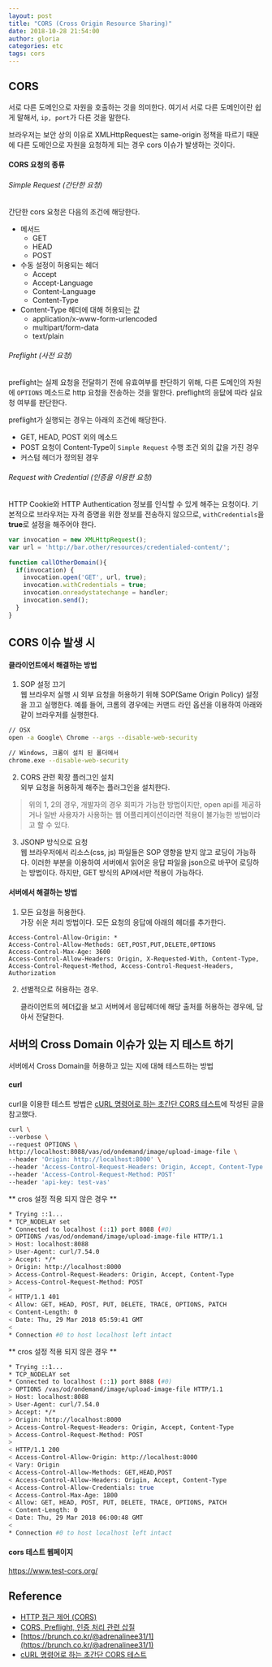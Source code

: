 ```yaml
---
layout: post
title: "CORS (Cross Origin Resource Sharing)"
date: 2018-10-28 21:54:00
author: gloria
categories: etc
tags: cors
---
```


## CORS
서로 다른 도메인으로 자원을 호출하는 것을 의미한다.
여기서 서로 다른 도메인이란 쉽게 말해서, `ip, port`가 다른 것을 말한다.

브라우저는 보안 상의 이유로 XMLHttpRequest는 same-origin 정책을 따르기 때문에 다른 도메인으로 자원을 요청하게 되는 경우 cors 이슈가 발생하는 것이다.

#### CORS 요청의 종류
###### Simple Request (간단한 요청)
간단한 cors 요청은 다음의 조건에 해당한다.
- 메서드 
	- GET
	- HEAD
	- POST
- 수동 설정이 허용되는 헤더
	- Accept
	- Accept-Language
	- Content-Language
	- Content-Type
- Content-Type 헤더에 대해 허용되는 값
	- application/x-www-form-urlencoded
	- multipart/form-data
	- text/plain 

###### Preflight (사전 요청)
preflight는 실제 요청을 전달하기 전에 유효여부를 판단하기 위해, 다른 도메인의 자원에 `OPTIONS` 메소드로 http 요청을 전송하는 것을 말한다.
preflight의 응닶에 따라 실요청 여부를 판단한다.

preflight가 실행되는 경우는  아래의 조건에 해당한다.
- GET, HEAD, POST 외의 메소드
- POST 요청이 Content-Type이 `Simple Request` 수행 조건 외의 값을 가진 경우
- 커스텀 헤더가 정의된 경우

###### Request with Credential (인증을 이용한 요청)
HTTP Cookie와 HTTP Authentication 정보를 인식할 수 있게 해주는 요청이다.
기본적으로 브라우저는 자격 증명을 위한 정보를 전송하지 않으므로, `withCredentials`을 **true**로 설정을 해주어야 한다.
```javascript
var invocation = new XMLHttpRequest();
var url = 'http://bar.other/resources/credentialed-content/';
    
function callOtherDomain(){
  if(invocation) {
    invocation.open('GET', url, true);
    invocation.withCredentials = true;
    invocation.onreadystatechange = handler;
    invocation.send(); 
  }
}
```

## CORS 이슈 발생 시
#### 클라이언트에서 해결하는 방법

1. SOP 설정 끄기       
웹 브라우저 실행 시 외부 요청을 허용하기 위해 SOP(Same Origin Policy) 설정을 끄고 실행한다.
예를 들어, 크롬의 경우에는 커맨드 라인 옵션을 이용하여 아래와 같이 브라우저를 실행한다.
```bash
// OSX
open -a Google\ Chrome --args --disable-web-security
 
// Windows, 크롬이 설치 된 폴더에서
chrome.exe --disable-web-security
```

2. CORS 관련 확장 플러그인 설치       
외부 요청을 허용하게 해주는 플러그인을 설치한다.

> 위의 1, 2의 경우, 개발자의 경우 회피가 가능한 방법이지만, open api를 제공하거나 일반 사용자가 사용하는 웹 어플리케이션이라면 적용이 불가능한 방법이라고 할 수 있다.

3. JSONP 방식으로 요청       
웹 브라우저에서 리소스(css, js) 파일들은 SOP 영향을 받지 않고 로딩이 가능하다. 이러한 부분을 이용하여 서버에서 읽어온 응답 파일을 json으로 바꾸어 로딩하는 방법이다. 하지만, GET 방식의 API에서만 적용이 가능하다.


#### 서버에서 해결하는 방법
1. 모든 요청을 허용한다.           
가장 쉬운 처리 방법이다.  모든  요청의 응답에 아래의 헤더를 추가한다.
```
Access-Control-Allow-Origin: *
Access-Control-Allow-Methods: GET,POST,PUT,DELETE,OPTIONS
Access-Control-Max-Age: 3600
Access-Control-Allow-Headers: Origin, X-Requested-With, Content-Type, Access-Control-Request-Method, Access-Control-Request-Headers, Authorization
```

2. 선별적으로 허용하는 경우.      

   클라이언트의 헤더값을 보고 서버에서 응답헤더에 해당 출처를 허용하는 경우에, 담아서 전달한다.


## 서버의 Cross Domain 이슈가 있는 지 테스트 하기
서버에서 Cross Domain을 허용하고 있는 지에 대해 테스트하는 방법

#### curl
curl을 이용한 테스트 방법은 [cURL 명령어로 하는 초간단 CORS 테스트](http://www.popit.kr/curl-%EB%AA%85%EB%A0%B9%EC%96%B4%EB%A1%9C-%ED%95%98%EB%8A%94-%EC%B4%88%EA%B0%84%EB%8B%A8-cors-%ED%85%8C%EC%8A%A4%ED%8A%B8/)에 작성된 글을 참고했다.

```bash
curl \
--verbose \
--request OPTIONS \
http://localhost:8088/vas/od/ondemand/image/upload-image-file \
--header 'Origin: http://localhost:8000' \
--header 'Access-Control-Request-Headers: Origin, Accept, Content-Type' \
--header 'Access-Control-Request-Method: POST'
--header 'api-key: test-vas'
```

** cros 설정 적용 되지 않은 경우 **     
```bash
* Trying ::1...
* TCP_NODELAY set
* Connected to localhost (::1) port 8088 (#0)
> OPTIONS /vas/od/ondemand/image/upload-image-file HTTP/1.1
> Host: localhost:8088
> User-Agent: curl/7.54.0
> Accept: */*
> Origin: http://localhost:8000
> Access-Control-Request-Headers: Origin, Accept, Content-Type
> Access-Control-Request-Method: POST
>
< HTTP/1.1 401
< Allow: GET, HEAD, POST, PUT, DELETE, TRACE, OPTIONS, PATCH
< Content-Length: 0
< Date: Thu, 29 Mar 2018 05:59:41 GMT
<
* Connection #0 to host localhost left intact
```

** cros 설정 적용 되지 않은 경우 **     
```bash
* Trying ::1...
* TCP_NODELAY set
* Connected to localhost (::1) port 8088 (#0)
> OPTIONS /vas/od/ondemand/image/upload-image-file HTTP/1.1
> Host: localhost:8088
> User-Agent: curl/7.54.0
> Accept: */*
> Origin: http://localhost:8000
> Access-Control-Request-Headers: Origin, Accept, Content-Type
> Access-Control-Request-Method: POST
>
< HTTP/1.1 200
< Access-Control-Allow-Origin: http://localhost:8000
< Vary: Origin
< Access-Control-Allow-Methods: GET,HEAD,POST
< Access-Control-Allow-Headers: Origin, Accept, Content-Type
< Access-Control-Allow-Credentials: true
< Access-Control-Max-Age: 1800
< Allow: GET, HEAD, POST, PUT, DELETE, TRACE, OPTIONS, PATCH
< Content-Length: 0
< Date: Thu, 29 Mar 2018 06:00:48 GMT
<
* Connection #0 to host localhost left intact
```

#### cors 테스트 웹페이지
https://www.test-cors.org/



## Reference
- [HTTP 접근 제어 (CORS)](https://developer.mozilla.org/ko/docs/Web/HTTP/Access_control_CORS)
- [CORS, Preflight, 인증 처리 관련 삽질](https://www.popit.kr/cors-preflight-%EC%9D%B8%EC%A6%9D-%EC%B2%98%EB%A6%AC-%EA%B4%80%EB%A0%A8-%EC%82%BD%EC%A7%88/)
- [https://brunch.co.kr/@adrenalinee31/1](https://brunch.co.kr/@adrenalinee31/1)
- [cURL 명령어로 하는 초간단 CORS 테스트](https://www.popit.kr/curl-%EB%AA%85%EB%A0%B9%EC%96%B4%EB%A1%9C-%ED%95%98%EB%8A%94-%EC%B4%88%EA%B0%84%EB%8B%A8-cors-%ED%85%8C%EC%8A%A4%ED%8A%B8/)